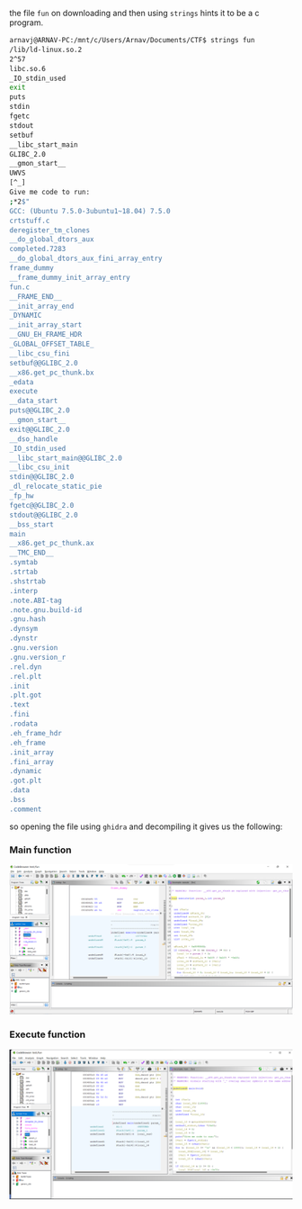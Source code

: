 the file `fun` on downloading and then using `strings` hints it to be a c program.

```bash
arnavj@ARNAV-PC:/mnt/c/Users/Arnav/Documents/CTF$ strings fun
/lib/ld-linux.so.2
2^57
libc.so.6
_IO_stdin_used
exit
puts
stdin
fgetc
stdout
setbuf
__libc_start_main
GLIBC_2.0
__gmon_start__
UWVS
[^_]
Give me code to run:
;*2$"
GCC: (Ubuntu 7.5.0-3ubuntu1~18.04) 7.5.0
crtstuff.c
deregister_tm_clones
__do_global_dtors_aux
completed.7283
__do_global_dtors_aux_fini_array_entry
frame_dummy
__frame_dummy_init_array_entry
fun.c
__FRAME_END__
__init_array_end
_DYNAMIC
__init_array_start
__GNU_EH_FRAME_HDR
_GLOBAL_OFFSET_TABLE_
__libc_csu_fini
setbuf@@GLIBC_2.0
__x86.get_pc_thunk.bx
_edata
execute
__data_start
puts@@GLIBC_2.0
__gmon_start__
exit@@GLIBC_2.0
__dso_handle
_IO_stdin_used
__libc_start_main@@GLIBC_2.0
__libc_csu_init
stdin@@GLIBC_2.0
_dl_relocate_static_pie
_fp_hw
fgetc@@GLIBC_2.0
stdout@@GLIBC_2.0
__bss_start
main
__x86.get_pc_thunk.ax
__TMC_END__
.symtab
.strtab
.shstrtab
.interp
.note.ABI-tag
.note.gnu.build-id
.gnu.hash
.dynsym
.dynstr
.gnu.version
.gnu.version_r
.rel.dyn
.rel.plt
.init
.plt.got
.text
.fini
.rodata
.eh_frame_hdr
.eh_frame
.init_array
.fini_array
.dynamic
.got.plt
.data
.bss
.comment
```

so opening the file using `ghidra` and decompiling it gives us the following:

<h3> Main function </h3>

![Alt text](img1.png)

<h3> Execute function </h3>

![Alt text](img2.png)
